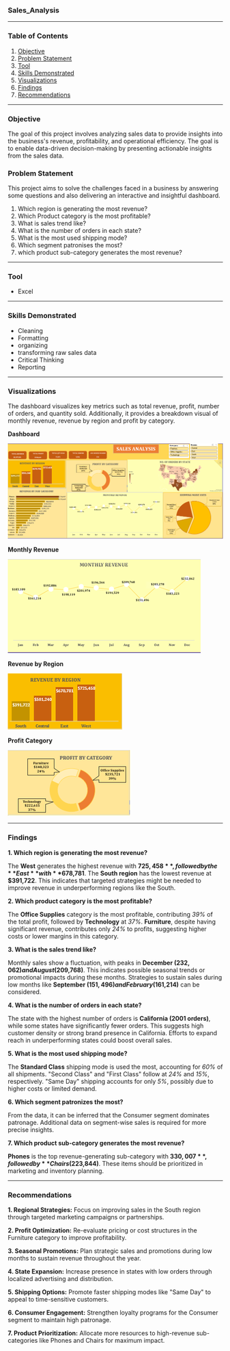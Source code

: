 ### Sales_Analysis

---
### Table of Contents
1. [Objective](#objective)
2. [Problem Statement](#problem-statement)
3. [Tool](#tool)
4. [Skills Demonstrated](#skills-demonstrated)
5. [Visualizations](#visualizations)
6. [Findings](#findings)
7. [Recommendations](#recommendations)

---
### Objective
The goal of this project involves analyzing sales data to provide insights into the business's revenue, profitability, and operational efficiency. The goal is to enable data-driven decision-making by presenting actionable insights from the sales data.

### Problem Statement
This project aims to solve the challenges faced in a business by  answering some questions and also delivering an interactive and insightful dashboard.
1. Which region is generating the most revenue?		
2. Which Product category is the most profitable?		
3. What is sales trend like?		
4. What is the number of orders in each state?		
5. What is the most used shipping mode?		
6. Which segment patronises the most?	
7. which product sub-category generates the most revenue?

---
### Tool
- Excel

---
### Skills Demonstrated
- Cleaning
- Formatting
- organizing 
- transforming raw sales data 
- Critical Thinking
- Reporting

---
### Visualizations
The dashboard visualizes key metrics such as total revenue, profit, number of orders, and quantity sold. Additionally, it provides a breakdown visual of monthly revenue, revenue by region and profit by category.

**Dashboard**

![](images/Sales_dashboard.png)

**Monthly Revenue**

![](images/Monthly_rev.png)

**Revenue by Region**

![](images/Rev_by_region.png)

**Profit Category**

![](images/Profit_cat.png)

---
### Findings
**1. Which region is generating the most revenue?**

The **West** generates the highest revenue with **$725,458**, followed by the **East** with **$678,781**. The **South region** has the lowest revenue at **$391,722**. This indicates that targeted strategies might be needed to improve revenue in underperforming regions like the South.

**2. Which product category is the most profitable?**

The **Office Supplies** category is the most profitable, contributing *39%* of the total profit, followed by **Technology** at *37%*. **Furniture**, despite having significant revenue, contributes only *24%* to profits, suggesting higher costs or lower margins in this category.

**3. What is the sales trend like?**

Monthly sales show a fluctuation, with peaks in **December ($232,062) and August ($209,768)**. This indicates possible seasonal trends or promotional impacts during these months. Strategies to sustain sales during low months like **September ($151,496) and February ($161,214)** can be considered.

**4. What is the number of orders in each state?**

The state with the highest number of orders is **California (2001 orders)**, while some states have significantly fewer orders. This suggests high customer density or strong brand presence in California. Efforts to expand reach in underperforming states could boost overall sales.

**5. What is the most used shipping mode?**

The **Standard Class** shipping mode is used the most, accounting for *60%* of all shipments. "Second Class" and "First Class" follow at *24%* and *15%*, respectively. "Same Day" shipping accounts for only *5%*, possibly due to higher costs or limited demand.

**6. Which segment patronizes the most?**

From the data, it can be inferred that the Consumer segment dominates patronage. Additional data on segment-wise sales is required for more precise insights.

**7. Which product sub-category generates the most revenue?**

**Phones** is the top revenue-generating sub-category with **$330,007**, followed by **Chairs ($223,844)**. These items should be prioritized in marketing and inventory planning.

---
### Recommendations

**1. Regional Strategies:** Focus on improving sales in the South region through targeted marketing campaigns or partnerships.

**2. Profit Optimization:** Re-evaluate pricing or cost structures in the Furniture category to improve profitability.

**3. Seasonal Promotions:** Plan strategic sales and promotions during low months to sustain revenue throughout the year.

**4. State Expansion:** Increase presence in states with low orders through localized advertising and distribution.

**5. Shipping Options:** Promote faster shipping modes like "Same Day" to appeal to time-sensitive customers.

**6. Consumer Engagement:** Strengthen loyalty programs for the Consumer segment to maintain high patronage.

**7. Product Prioritization:** Allocate more resources to high-revenue sub-categories like Phones and Chairs for maximum impact.



